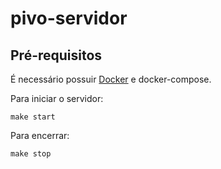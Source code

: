 # pivo-servidor

## Pré-requisitos

É necessário possuir [Docker](https://docs.docker.com/get-docker/) e docker-compose.

Para iniciar o servidor: 

``` make start ```

Para encerrar:

``` make stop ```